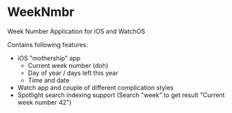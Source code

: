 # WeekNmbr
Week Number Application for iOS and WatchOS

Contains following features:
- iOS "mothership" app
    - Current week number (doh)
    - Day of year / days left this year
    - Time and date
- Watch app and couple of different complication styles
- Spotlight search indexing support (Search "week" to get result "Current week number 42")

